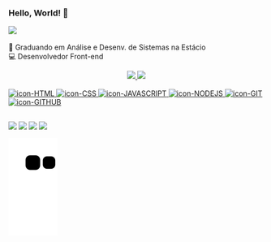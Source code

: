 ### Hello, World! 👋

<img height = "80px" src="https://user-images.githubusercontent.com/92947069/183308602-5b5810ac-0990-45e6-b448-043c239db400.gif"/>

📘  Graduando em Análise e Desenv. de Sistemas na Estácio <br>
💻  Desenvolvedor Front-end

<div align="center">
  <a href="https://github.com/gabrielcn1">
  <img height="150em" src="https://github-readme-stats.vercel.app/api?username=gabrielcn1&show_icons=true&theme=dark&include_all_commits=true&count_private=true"/>
  <img height="150em" src="https://github-readme-stats.vercel.app/api/top-langs/?username=gabrielcn1&layout=compact&langs_count=7&theme=dark"/>
</div>

<div style="display: inline_block"><br>
  <img alt="icon-HTML" width:"40" height="30" src="https://cdn.jsdelivr.net/gh/devicons/devicon/icons/html5/html5-original.svg"/>
  <img alt="icon-CSS" width:"40" height="30" src="https://cdn.jsdelivr.net/gh/devicons/devicon/icons/css3/css3-original.svg" />
  <img alt="icon-JAVASCRIPT" width:"35" height="30" src="https://cdn.jsdelivr.net/gh/devicons/devicon/icons/javascript/javascript-original.svg" />
  <img alt="icon-NODEJS" width:"40" height="30" src="https://cdn.jsdelivr.net/gh/devicons/devicon/icons/nodejs/nodejs-original.svg" />
  <img alt="icon-GIT" width:"40" height="30" src="https://cdn.jsdelivr.net/gh/devicons/devicon/icons/git/git-original.svg" />
  <img alt="icon-GITHUB" width:"40" height="30" src="https://cdn.jsdelivr.net/gh/devicons/devicon/icons/github/github-original.svg" />
</div>

 ##

<div>
  <a href="https://www.instagram.com/costa.26/" target="_blank"><img src="https://img.shields.io/badge/-Instagram-%23E4405F?style=for-the-badge&logo=instagram&logoColor=white" target="_blank"></a>
  <a href="https://www.linkedin.com/in/gabrielcn03/" target="_blank"><img src="https://img.shields.io/badge/LinkedIn-0077B5?style=for-the-badge&logo=linkedin&logoColor=white" target="_blank"></a>
  <a href="mailto:gabrielcn03@outlook.com" target="_blank"><img src="https://img.shields.io/badge/Microsoft_Outlook-0078D4?style=for-the-badge&logo=microsoft-outlook&logoColor=white" target="_blank"></a>
  <a href="https://gabrielcn1.github.io/portfolio/" target="_blank"><img src="https://camo.githubusercontent.com/fd466d5ecafcd13d4bc59e84d805f1f006c3b11d9905df3ef28a30c2696c10b8/68747470733a2f2f696d672e736869656c64732e696f2f62616467652f2532302d504f5254464f4c494f2d2532333939363844393f7374796c653d666f722d7468652d6261646765" target="_blank"></a>
</div>


![snake gif](https://github.com/gabrielcn1/gabrielcn1/blob/output/github-contribution-grid-snake.svg)
